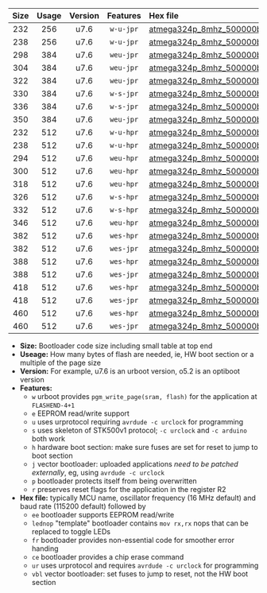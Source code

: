 |Size|Usage|Version|Features|Hex file|
|:-:|:-:|:-:|:-:|:--|
|232|256|u7.6|`w-u-jpr`|[atmega324p_8mhz_500000bps_ur_vbl.hex](https://raw.githubusercontent.com/stefanrueger/urboot/main//atmega324p_8mhz_500000bps_ur_vbl.hex)|
|238|256|u7.6|`w-u-jpr`|[atmega324p_8mhz_500000bps_lednop_ur_vbl.hex](https://raw.githubusercontent.com/stefanrueger/urboot/main//atmega324p_8mhz_500000bps_lednop_ur_vbl.hex)|
|298|384|u7.6|`weu-jpr`|[atmega324p_8mhz_500000bps_ee_ur_vbl.hex](https://raw.githubusercontent.com/stefanrueger/urboot/main//atmega324p_8mhz_500000bps_ee_ur_vbl.hex)|
|304|384|u7.6|`weu-jpr`|[atmega324p_8mhz_500000bps_ee_lednop_ur_vbl.hex](https://raw.githubusercontent.com/stefanrueger/urboot/main//atmega324p_8mhz_500000bps_ee_lednop_ur_vbl.hex)|
|322|384|u7.6|`weu-jpr`|[atmega324p_8mhz_500000bps_ee_lednop_fr_ur_vbl.hex](https://raw.githubusercontent.com/stefanrueger/urboot/main//atmega324p_8mhz_500000bps_ee_lednop_fr_ur_vbl.hex)|
|330|384|u7.6|`w-s-jpr`|[atmega324p_8mhz_500000bps_vbl.hex](https://raw.githubusercontent.com/stefanrueger/urboot/main//atmega324p_8mhz_500000bps_vbl.hex)|
|336|384|u7.6|`w-s-jpr`|[atmega324p_8mhz_500000bps_lednop_vbl.hex](https://raw.githubusercontent.com/stefanrueger/urboot/main//atmega324p_8mhz_500000bps_lednop_vbl.hex)|
|350|384|u7.6|`weu-jpr`|[atmega324p_8mhz_500000bps_ee_lednop_fr_ce_ur_vbl.hex](https://raw.githubusercontent.com/stefanrueger/urboot/main//atmega324p_8mhz_500000bps_ee_lednop_fr_ce_ur_vbl.hex)|
|232|512|u7.6|`w-u-hpr`|[atmega324p_8mhz_500000bps_ur.hex](https://raw.githubusercontent.com/stefanrueger/urboot/main//atmega324p_8mhz_500000bps_ur.hex)|
|238|512|u7.6|`w-u-hpr`|[atmega324p_8mhz_500000bps_lednop_ur.hex](https://raw.githubusercontent.com/stefanrueger/urboot/main//atmega324p_8mhz_500000bps_lednop_ur.hex)|
|294|512|u7.6|`weu-hpr`|[atmega324p_8mhz_500000bps_ee_ur.hex](https://raw.githubusercontent.com/stefanrueger/urboot/main//atmega324p_8mhz_500000bps_ee_ur.hex)|
|300|512|u7.6|`weu-hpr`|[atmega324p_8mhz_500000bps_ee_lednop_ur.hex](https://raw.githubusercontent.com/stefanrueger/urboot/main//atmega324p_8mhz_500000bps_ee_lednop_ur.hex)|
|318|512|u7.6|`weu-hpr`|[atmega324p_8mhz_500000bps_ee_lednop_fr_ur.hex](https://raw.githubusercontent.com/stefanrueger/urboot/main//atmega324p_8mhz_500000bps_ee_lednop_fr_ur.hex)|
|326|512|u7.6|`w-s-hpr`|[atmega324p_8mhz_500000bps.hex](https://raw.githubusercontent.com/stefanrueger/urboot/main//atmega324p_8mhz_500000bps.hex)|
|332|512|u7.6|`w-s-hpr`|[atmega324p_8mhz_500000bps_lednop.hex](https://raw.githubusercontent.com/stefanrueger/urboot/main//atmega324p_8mhz_500000bps_lednop.hex)|
|346|512|u7.6|`weu-hpr`|[atmega324p_8mhz_500000bps_ee_lednop_fr_ce_ur.hex](https://raw.githubusercontent.com/stefanrueger/urboot/main//atmega324p_8mhz_500000bps_ee_lednop_fr_ce_ur.hex)|
|382|512|u7.6|`wes-hpr`|[atmega324p_8mhz_500000bps_ee.hex](https://raw.githubusercontent.com/stefanrueger/urboot/main//atmega324p_8mhz_500000bps_ee.hex)|
|382|512|u7.6|`wes-jpr`|[atmega324p_8mhz_500000bps_ee_vbl.hex](https://raw.githubusercontent.com/stefanrueger/urboot/main//atmega324p_8mhz_500000bps_ee_vbl.hex)|
|388|512|u7.6|`wes-hpr`|[atmega324p_8mhz_500000bps_ee_lednop.hex](https://raw.githubusercontent.com/stefanrueger/urboot/main//atmega324p_8mhz_500000bps_ee_lednop.hex)|
|388|512|u7.6|`wes-jpr`|[atmega324p_8mhz_500000bps_ee_lednop_vbl.hex](https://raw.githubusercontent.com/stefanrueger/urboot/main//atmega324p_8mhz_500000bps_ee_lednop_vbl.hex)|
|418|512|u7.6|`wes-hpr`|[atmega324p_8mhz_500000bps_ee_lednop_fr.hex](https://raw.githubusercontent.com/stefanrueger/urboot/main//atmega324p_8mhz_500000bps_ee_lednop_fr.hex)|
|418|512|u7.6|`wes-jpr`|[atmega324p_8mhz_500000bps_ee_lednop_fr_vbl.hex](https://raw.githubusercontent.com/stefanrueger/urboot/main//atmega324p_8mhz_500000bps_ee_lednop_fr_vbl.hex)|
|460|512|u7.6|`wes-hpr`|[atmega324p_8mhz_500000bps_ee_lednop_fr_ce.hex](https://raw.githubusercontent.com/stefanrueger/urboot/main//atmega324p_8mhz_500000bps_ee_lednop_fr_ce.hex)|
|460|512|u7.6|`wes-jpr`|[atmega324p_8mhz_500000bps_ee_lednop_fr_ce_vbl.hex](https://raw.githubusercontent.com/stefanrueger/urboot/main//atmega324p_8mhz_500000bps_ee_lednop_fr_ce_vbl.hex)|

- **Size:** Bootloader code size including small table at top end
- **Useage:** How many bytes of flash are needed, ie, HW boot section or a multiple of the page size
- **Version:** For example, u7.6 is an urboot version, o5.2 is an optiboot version
- **Features:**
  + `w` urboot provides `pgm_write_page(sram, flash)` for the application at `FLASHEND-4+1`
  + `e` EEPROM read/write support
  + `u` uses urprotocol requiring `avrdude -c urclock` for programming
  + `s` uses skeleton of STK500v1 protocol; `-c urclock` and `-c arduino` both work
  + `h` hardware boot section: make sure fuses are set for reset to jump to boot section
  + `j` vector bootloader: uploaded applications *need to be patched externally*, eg, using `avrdude -c urclock`
  + `p` bootloader protects itself from being overwritten
  + `r` preserves reset flags for the application in the register R2
- **Hex file:** typically MCU name, oscillator frequency (16 MHz default) and baud rate (115200 default) followed by
  + `ee` bootloader supports EEPROM read/write
  + `lednop` "template" bootloader contains `mov rx,rx` nops that can be replaced to toggle LEDs
  + `fr` bootloader provides non-essential code for smoother error handing
  + `ce` bootloader provides a chip erase command
  + `ur` uses urprotocol and requires `avrdude -c urclock` for programming
  + `vbl` vector bootloader: set fuses to jump to reset, not the HW boot section
